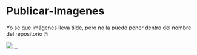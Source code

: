 # Publicar-Imagenes
Yo se que imágenes lleva tilde, pero no la puedo poner dentro del nombre del repositorio 🙄

<img src="./img/personaje-ahdo-color-_2_.ico" width="10px">
<img src="./img/curso.PNG" width="10px">
